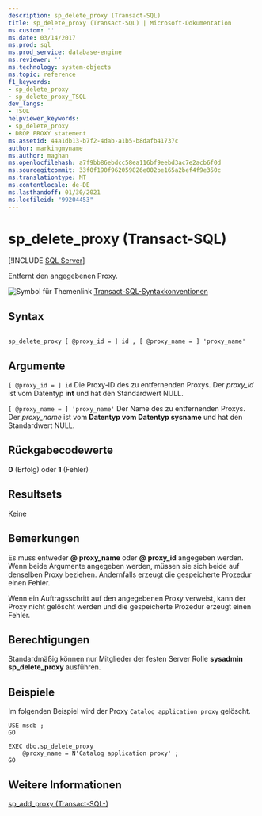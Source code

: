 ```yaml
---
description: sp_delete_proxy (Transact-SQL)
title: sp_delete_proxy (Transact-SQL) | Microsoft-Dokumentation
ms.custom: ''
ms.date: 03/14/2017
ms.prod: sql
ms.prod_service: database-engine
ms.reviewer: ''
ms.technology: system-objects
ms.topic: reference
f1_keywords:
- sp_delete_proxy
- sp_delete_proxy_TSQL
dev_langs:
- TSQL
helpviewer_keywords:
- sp_delete_proxy
- DROP PROXY statement
ms.assetid: 44a1db13-b7f2-4dab-a1b5-b8dafb41737c
author: markingmyname
ms.author: maghan
ms.openlocfilehash: a7f9bb86ebdcc58ea116bf9eebd3ac7e2acb6f0d
ms.sourcegitcommit: 33f0f190f962059826e002be165a2bef4f9e350c
ms.translationtype: MT
ms.contentlocale: de-DE
ms.lasthandoff: 01/30/2021
ms.locfileid: "99204453"
---
```

# <a name="sp_delete_proxy-transact-sql"></a>sp_delete_proxy (Transact-SQL)
[!INCLUDE [SQL Server](../../includes/applies-to-version/sqlserver.md)]

  Entfernt den angegebenen Proxy.  
  
 ![Symbol für Themenlink](../../database-engine/configure-windows/media/topic-link.gif "Symbol für Themenlink") [Transact-SQL-Syntaxkonventionen](../../t-sql/language-elements/transact-sql-syntax-conventions-transact-sql.md)  
  
## <a name="syntax"></a>Syntax  
  
```  
  
sp_delete_proxy [ @proxy_id = ] id , [ @proxy_name = ] 'proxy_name'  
```  
  
## <a name="arguments"></a>Argumente  
`[ @proxy_id = ] id` Die Proxy-ID des zu entfernenden Proxys. Der *proxy_id* ist vom Datentyp **int** und hat den Standardwert NULL.  
  
`[ @proxy_name = ] 'proxy_name'` Der Name des zu entfernenden Proxys. Der *proxy_name* ist vom **Datentyp vom Datentyp sysname** und hat den Standardwert NULL.  
  
## <a name="return-code-values"></a>Rückgabecodewerte  
 **0** (Erfolg) oder **1** (Fehler)  
  
## <a name="result-sets"></a>Resultsets  
 Keine  
  
## <a name="remarks"></a>Bemerkungen  
 Es muss entweder **\@ proxy_name** oder **\@ proxy_id** angegeben werden. Wenn beide Argumente angegeben werden, müssen sie sich beide auf denselben Proxy beziehen. Andernfalls erzeugt die gespeicherte Prozedur einen Fehler.  
  
 Wenn ein Auftragsschritt auf den angegebenen Proxy verweist, kann der Proxy nicht gelöscht werden und die gespeicherte Prozedur erzeugt einen Fehler.  
  
## <a name="permissions"></a>Berechtigungen  
 Standardmäßig können nur Mitglieder der festen Server Rolle **sysadmin** **sp_delete_proxy** ausführen.  
  
## <a name="examples"></a>Beispiele  
 Im folgenden Beispiel wird der Proxy `Catalog application proxy` gelöscht.  
  
```  
USE msdb ;  
GO  
  
EXEC dbo.sp_delete_proxy  
    @proxy_name = N'Catalog application proxy' ;  
GO  
```  
  
## <a name="see-also"></a>Weitere Informationen  
 [sp_add_proxy &#40;Transact-SQL-&#41;](../../relational-databases/system-stored-procedures/sp-add-proxy-transact-sql.md)  
  
  
